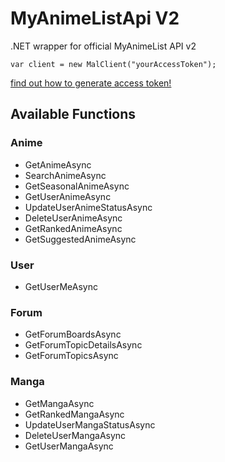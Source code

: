 # MyAnimeListApi V2
.NET wrapper for official MyAnimeList API v2

```
var client = new MalClient("yourAccessToken");
```
[find out how to generate access token!](https://myanimelist.net/apiconfig/references/authorization)

## Available Functions
### Anime
* GetAnimeAsync
* SearchAnimeAsync
* GetSeasonalAnimeAsync
* GetUserAnimeAsync
* UpdateUserAnimeStatusAsync
* DeleteUserAnimeAsync
* GetRankedAnimeAsync
* GetSuggestedAnimeAsync

### User
* GetUserMeAsync

### Forum
* GetForumBoardsAsync
* GetForumTopicDetailsAsync
* GetForumTopicsAsync

### Manga
* GetMangaAsync
* GetRankedMangaAsync
* UpdateUserMangaStatusAsync
* DeleteUserMangaAsync
* GetUserMangaAsync